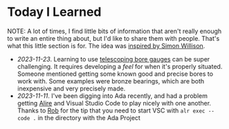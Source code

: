 # Today I Learned

NOTE: A lot of times, I find little bits of information that aren't
really enough to write an entire thing about, but I'd like to share them
with people. That's what this little section is for. The idea was
[inspired by Simon Willison](https://til.simonwillison.net/).

* _2023-11-23_. Learning to use [telescoping bore
  gauges](https://www.mcmaster.com/products/hole-gauges/economy-telescoping-bore-gauge-sets/)
  can be super challenging. It requires developing a _feel_ for when
  it's properly situated. Someone mentioned getting some known good and
  precise bores to work with. Some examples were bronze bearings, which
  are both inexpensive and very precisely made.
* _2023-11-11_. I've been digging into Ada recently, and had a problem
  getting [Alire](https://alire.ada.dev/) and Visual Studio Code to play
  nicely with one another. Thanks to [Rob](https://tech.lgbt/@robdaemon)
  for the tip that you need to start VSC with `alr exec -- code .` in
  the directory with the Ada Project